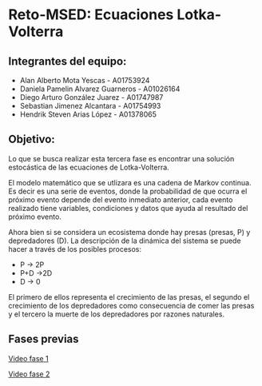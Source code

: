 
# Reto-MSED: Ecuaciones Lotka-Volterra

## Integrantes del equipo: 

- Alan Alberto Mota Yescas - A01753924  
- Daniela Pamelin Alvarez Guarneros - A01026164  
- Diego Arturo González Juarez - A01747987  
- Sebastian Jimenez Alcantara - A01754993  
- Hendrik Steven Arias López - A01378065  

## Objetivo: 

Lo que se busca realizar esta tercera fase es encontrar una solución estocástica de las ecuaciones de Lotka-Volterra.  

El modelo matemático que se utlizara es una cadena de Markov continua. Es decir es una serie de eventos, donde la probabilidad de que ocurra el próximo evento depende del evento inmediato anterior, cada evento realizado tiene variables, condiciones y datos que ayuda al resultado del próximo evento.  

Ahora bien si se considera un ecosistema donde hay presas (presas, P) y depredadores (D). La descripción de la dinámica del sistema se puede hacer a través de los posibles procesos:  

- P → 2P  
- P+D →2D  
- D → 0  

El primero de ellos representa el crecimiento de las presas, el segundo el crecimiento de los depredadores como consecuencia de comer las presas y el tercero la muerte de los depredadores por razones naturales.

## Fases previas

[Video fase 1](https://youtu.be/4zmz8H0kPvk) 

[Video fase 2](https://youtu.be/BjEsqIt8ciw)
